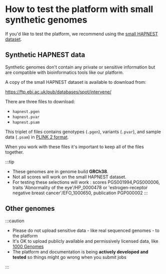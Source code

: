 # How to test the platform with small synthetic genomes

If you'd like to test the platform, we recommend using the [small HAPNEST dataset](https://pubmed.ncbi.nlm.nih.gov/37647640/).

## Synthetic HAPNEST data

Synthetic genomes don't contain any private or sensitive information but are compatible with bioinformatics tools like our platform.

A copy of the small HAPNEST dataset is available to download from:

https://ftp.ebi.ac.uk/pub/databases/spot/intervene/

There are three files to download:

* `hapnest.pgen`
* `hapnest.pvar`
* `hapnest.psam`

This triplet of files contains genotypes (`.pgen`), variants (`.pvar`), and sample data (`.psam`) in [PLINK 2 format](https://www.cog-genomics.org/plink/2.0/).

When you work with these files it's important to keep all of the files together.

:::tip
* These genomes are in genome build **GRCh38**.
* Not all scores will work on the small HAPNEST dataset.
* For testing these selections will work : scores PGS001994,PGS000006, traits 'Abnormality of the eye'/HP_0000478 or 'estrogen-receptor negative breast cancer'/EFO_1000650, publication PGP000002
:::

## Other genomes

:::caution

* Please do not upload sensitive data - like real sequenced genomes - to the platform
* It's OK to upload publicly available and permissively licensed data, like [1000 Genomes](https://www.cog-genomics.org/plink/2.0/resources)
* The platform and documentation is being **actively developed and tested** so things might go wrong when you submit jobs

:::
